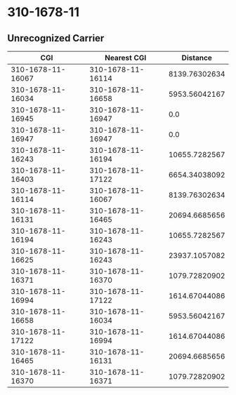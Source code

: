 # 310-1678-11
## Unrecognized Carrier


| CGI | Nearest CGI | Distance |
|-----|-------------|----------|
| 310-1678-11-16067 | 310-1678-11-16114 | 8139.76302634 |
| 310-1678-11-16034 | 310-1678-11-16658 | 5953.56042167 |
| 310-1678-11-16945 | 310-1678-11-16947 | 0.0 |
| 310-1678-11-16947 | 310-1678-11-16947 | 0.0 |
| 310-1678-11-16243 | 310-1678-11-16194 | 10655.7282567 |
| 310-1678-11-16403 | 310-1678-11-17122 | 6654.34038092 |
| 310-1678-11-16114 | 310-1678-11-16067 | 8139.76302634 |
| 310-1678-11-16131 | 310-1678-11-16465 | 20694.6685656 |
| 310-1678-11-16194 | 310-1678-11-16243 | 10655.7282567 |
| 310-1678-11-16625 | 310-1678-11-16243 | 23937.1057082 |
| 310-1678-11-16371 | 310-1678-11-16370 | 1079.72820902 |
| 310-1678-11-16994 | 310-1678-11-17122 | 1614.67044086 |
| 310-1678-11-16658 | 310-1678-11-16034 | 5953.56042167 |
| 310-1678-11-17122 | 310-1678-11-16994 | 1614.67044086 |
| 310-1678-11-16465 | 310-1678-11-16131 | 20694.6685656 |
| 310-1678-11-16370 | 310-1678-11-16371 | 1079.72820902 |
